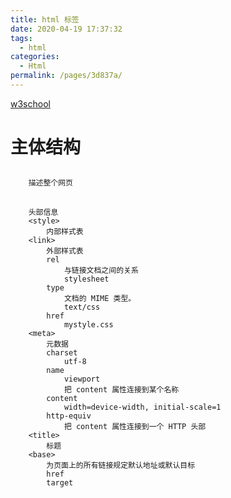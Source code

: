```yaml
---
title: html 标签
date: 2020-04-19 17:37:32
tags: 
  - html
categories: 
  - Html
permalink: /pages/3d837a/
---
```


[w3school](http://www.w3school.com.cn/html/index.asp)

# 主体结构
##	<html>
		描述整个网页
##	<head>
		头部信息
		<style>
			内部样式表
		<link>
			外部样式表
			rel
				与链接文档之间的关系
				stylesheet
			type
				文档的 MIME 类型。
				text/css
			href
				mystyle.css
		<meta>
			元数据
			charset
				utf-8
			name
				viewport
				把 content 属性连接到某个名称
			content
				width=device-width, initial-scale=1
			http-equiv 
				把 content 属性连接到一个 HTTP 头部
		<title>
			标题
		<base>
			为页面上的所有链接规定默认地址或默认目标
			href
			target
##	<script>
		js脚本
##	<noscript>
		浏览器不支持 JavaScript 时显示内容
##	<body>
		主体，可见区域
# 块元素
##	代码相关
		<pre>
			代码格式化
##	引用相关
		<address>
			地址信息
##	列表相关
		<ul>
			无序列表
			type
				disc
					黑圆点
				circle
					白圆点
				square
					黑方块
		<ol>
			有序列表
			type
				默认123顺序
				a
				A
				I
				i
		<li>
			列表项
		<dl>
			定义列表
		<dt>
			定义项目
		<dd>
			定义的描述
##	表单相关
		<form>
			子元素
				<label>
				<input>
					type
						text
						password
						checkbox
						radio
						reset
						submit
						hidden
				<select>
					<option>
				<textarea>
					rows
					cols
				<fieldset>
					组合表单中的相关数据
					<legend>
						框上的说明文字
				<button>
					type
						button
						submit
			属性
				action
				method
				accept-charset
					字符集
				autocomplete
					是否自动完成表单
				enctype
					数据的编码
					application/x-www-form-urlencoded
				novalidate
					不验证表单
				target
##	其他
		<h1> ~ <h6>
			标题
		<p>
			段落
		<table>
			表格
			<caption>
				标题
			<thead>
				页尾
				valign
					垂直对齐
				align
					水平对齐
			<tbody>
				主体
				valign
					垂直对齐
				align
					水平对齐
			<tfoot>
				页脚
				valign
					垂直对齐
				align
					水平对齐
			<col>
				为表格中一个或多个列定义属性值
				align
					水平对齐
				char
					根据哪个字符来对齐与 col 元素相关的内容
				charoff
					第一个对齐字符的偏移量
				span
					横跨的列数
				valign
					垂直对齐
				width
			<colgroup>
				用于对表格中的列进行组合，以便对其进行格式化
			<tr>
				行
				每行不同数量的单元格可以实现单元格合并
				<th>
					表头，加粗
					子主题 2
					rowspan
						跨列
				<td>
					单元格
					rowspan
						跨列
			属性
				frame
					box
						四周带线
					above
						上边带线
					below
						下边带线
					hsides
						上下两边带线
					vsides
						左右两边带线
				cellpadding
					单元格内边距
				border
		<hr />
			水平线
		<div>
		<iframe>
			在网页内显示网页
			指定name，可在<a>中跳转iframe
# 内联元素
##	文本相关
		<b>
			加粗
		<strong>
			加粗
		<em>
			强调
		<i>
			斜体
		<big>
			大号字
		<small>
			小号字
		<sup>
			上标
		<sub>
			下标
		<ins>
			下划线
		<del>
			删除线
##	代码相关
		<code>
			显示单行代码
		<kbd>
			键盘输入字
		<tt>
			打字机字
		<samp>
			样本字
		<var>
			变量字
			与 <pre> 及 <code> 标签配合使用
##	引用相关
		<abbr>
			缩写
		<acronym>
			首字母缩写
			HTML5 中不支持 <acronym> 标签。请使用 <abbr> 标签
		<bdo>
			文字方向
			dir
				ltr
					从左向右
				rtl
					从右向左
		<blockquote>
			长引用
			前后添加了换行，并增加了外边距。
		<q>
			短引用
			自动加双引号
		<cite>
			引用、引证
			如书籍或杂志的标题
		<dfn>
			项目
##	其他
###		<span>
###		<a>
			href
				http://domain.com
					跳转外链
				/index.html
					跳转到本地域名页面
				#someid
					跳转到锚点，id属性或name属性
				mailto:someone@microsoft.com?cc=someoneelse@microsoft.com&bcc=andsomeoneelse2@microsoft.com
	            &subject=Summer%20Party&body=party!"
					邮件
			target
				_blank
					新窗口打开
				_top
				_parent
				_self
###		<img>
			src
				本地路径或网络路径
			alt
				最好加上，显示不出图片时显示的内容
			width
				最好加上，图片加载前就会先预留位置
			height
				最好加上，图片加载前就会先预留位置
###		<map>
			<area>
				带有可点击区域的图像映射
				shape
					rect
						矩形
					circle
						圆形
					poly
				coords
					可点击区域坐标
					"129,161,10"
						圆形
					"0,0,110,260"
						矩形
				href
				target
###		<td>
			表格单元格
#空元素
##	<br />
		换行